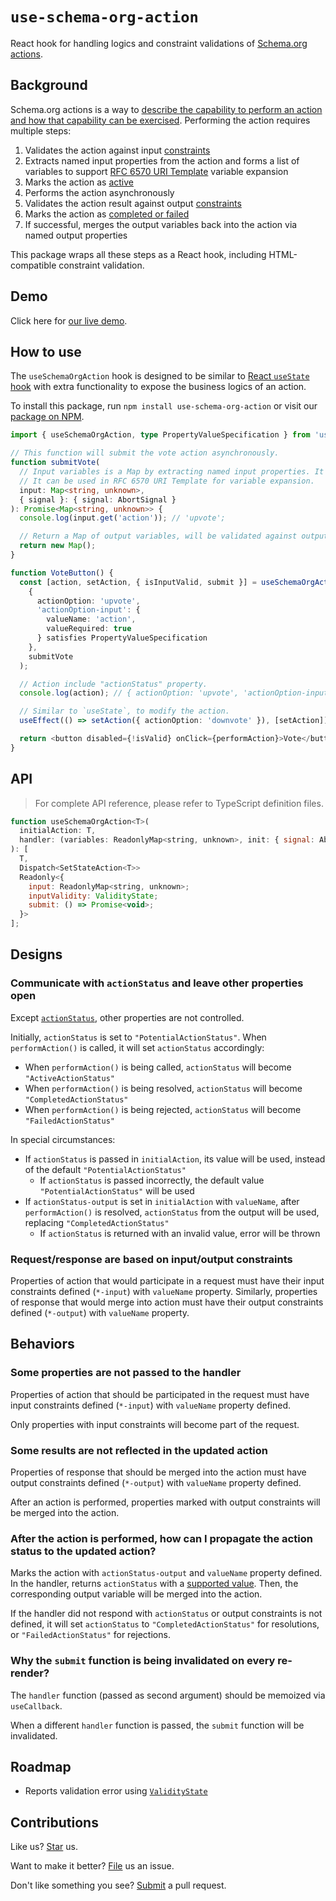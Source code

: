 # `use-schema-org-action`

React hook for handling logics and constraint validations of [Schema.org actions](https://schema.org/docs/actions.html).

## Background

Schema.org actions is a way to [describe the capability to perform an action and how that capability can be exercised](https://schema.org/docs/actions.html). Performing the action requires multiple steps:

1. Validates the action against input [constraints](https://schema.org/docs/actions.html#part-4)
1. Extracts named input properties from the action and forms a list of variables to support [RFC 6570 URI Template](https://www.rfc-editor.org/rfc/rfc6570) variable expansion
1. Marks the action as [active](https://schema.org/docs/actions.html#part-1)
1. Performs the action asynchronously
1. Validates the action result against output [constraints](https://schema.org/docs/actions.html#part-4)
1. Marks the action as [completed or failed](https://schema.org/docs/actions.html#part-1)
1. If successful, merges the output variables back into the action via named output properties

This package wraps all these steps as a React hook, including HTML-compatible constraint validation.

## Demo

Click here for [our live demo](https://compulim.github.io/use-schema-org-action/).

## How to use

The `useSchemaOrgAction` hook is designed to be similar to [React `useState` hook](https://react.dev/reference/react/useState) with extra functionality to expose the business logics of an action.

To install this package, run `npm install use-schema-org-action` or visit our [package on NPM](https://npmjs.com/package/use-schema-org-action).

```ts
import { useSchemaOrgAction, type PropertyValueSpecification } from 'use-schema-org-action';

// This function will submit the vote action asynchronously.
function submitVote(
  // Input variables is a Map by extracting named input properties. It is validated against input constraints.
  // It can be used in RFC 6570 URI Template for variable expansion.
  input: Map<string, unknown>,
  { signal }: { signal: AbortSignal }
): Promise<Map<string, unknown>> {
  console.log(input.get('action')); // 'upvote';

  // Return a Map of output variables, will be validated against output constraints before merging into the action.
  return new Map();
}

function VoteButton() {
  const [action, setAction, { isInputValid, submit }] = useSchemaOrgAction(
    {
      actionOption: 'upvote',
      'actionOption-input': {
        valueName: 'action',
        valueRequired: true
      } satisfies PropertyValueSpecification
    },
    submitVote
  );

  // Action include "actionStatus" property.
  console.log(action); // { actionOption: 'upvote', 'actionOption-input': { valueName: 'action' }, actionStatus: 'PotentialActionStatus' }

  // Similar to `useState`, to modify the action.
  useEffect(() => setAction({ actionOption: 'downvote' }), [setAction]);

  return <button disabled={!isValid} onClick={performAction}>Vote</button>;
}
```

## API

> For complete API reference, please refer to TypeScript definition files.

```js
function useSchemaOrgAction<T>(
  initialAction: T,
  handler: (variables: ReadonlyMap<string, unknown>, init: { signal: AbortSignal }) => Promise<ReadonlyMap<string, unknown>>
): [
  T,
  Dispatch<SetStateAction<T>>
  Readonly<{
    input: ReadonlyMap<string, unknown>;
    inputValidity: ValidityState;
    submit: () => Promise<void>;
  }>
];
```

## Designs

### Communicate with `actionStatus` and leave other properties open

Except [`actionStatus`](https://schema.org/actionStatus), other properties are not controlled.

Initially, `actionStatus` is set to `"PotentialActionStatus"`. When `performAction()` is called, it will set `actionStatus` accordingly:

- When `performAction()` is being called, `actionStatus` will become `"ActiveActionStatus"`
- When `performAction()` is being resolved, `actionStatus` will become `"CompletedActionStatus"`
- When `performAction()` is being rejected, `actionStatus` will become `"FailedActionStatus"`

In special circumstances:

- If `actionStatus` is passed in `initialAction`, its value will be used, instead of the default `"PotentialActionStatus"`
  - If `actionStatus` is passed incorrectly, the default value `"PotentialActionStatus"` will be used
- If `actionStatus-output` is set in `initialAction` with `valueName`, after `performAction()` is resolved, `actionStatus` from the output will be used, replacing `"CompletedActionStatus"`
  - If `actionStatus` is returned with an invalid value, error will be thrown

### Request/response are based on input/output constraints

Properties of action that would participate in a request must have their input constraints defined (`*-input`) with `valueName` property. Similarly, properties of response that would merge into action must have their output constraints defined (`*-output`) with `valueName` property.

## Behaviors

### Some properties are not passed to the handler

Properties of action that should be participated in the request must have input constraints defined (`*-input`) with `valueName` property defined.

Only properties with input constraints will become part of the request.

### Some results are not reflected in the updated action

Properties of response that should be merged into the action must have output constraints defined (`*-output`) with `valueName` property defined.

After an action is performed, properties marked with output constraints will be merged into the action.

### After the action is performed, how can I propagate the action status to the updated action?

Marks the action with `actionStatus-output` and `valueName` property defined. In the handler, returns `actionStatus` with a [supported value](https://schema.org/ActionStatusType). Then, the corresponding output variable will be merged into the action.

If the handler did not respond with `actionStatus` or output constraints is not defined, it will set `actionStatus` to `"CompletedActionStatus"` for resolutions, or `"FailedActionStatus"` for rejections.

### Why the `submit` function is being invalidated on every re-render?

The `handler` function (passed as second argument) should be memoized via `useCallback`.

When a different `handler` function is passed, the `submit` function will be invalidated.

## Roadmap

- Reports validation error using [`ValidityState`](https://developer.mozilla.org/en-US/docs/Web/API/ValidityState)

## Contributions

Like us? [Star](https://github.com/compulim/use-schema-org-action/stargazers) us.

Want to make it better? [File](https://github.com/compulim/use-schema-org-action/issues) us an issue.

Don't like something you see? [Submit](https://github.com/compulim/use-schema-org-action/pulls) a pull request.
